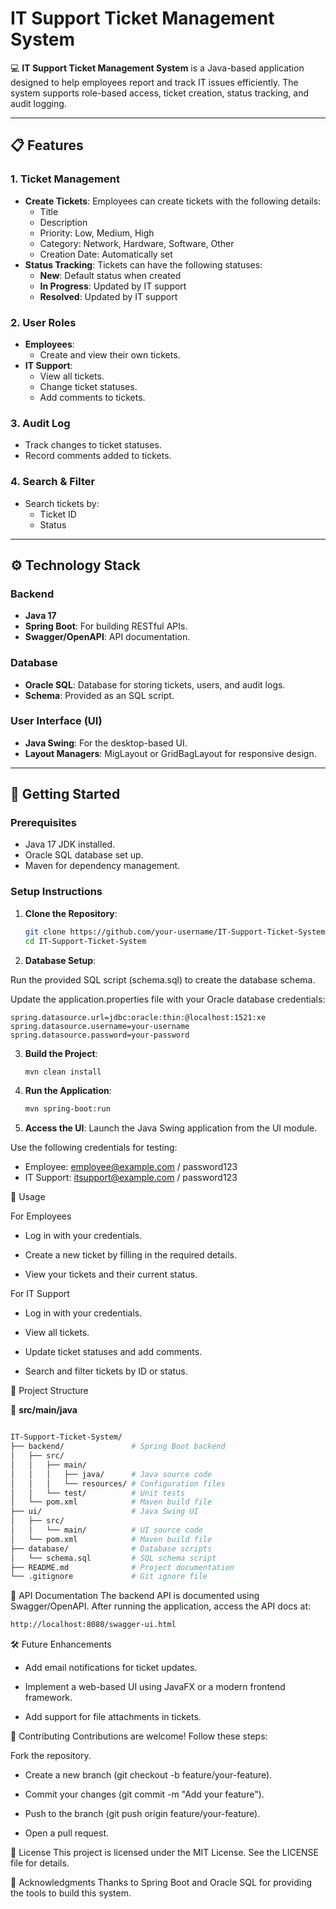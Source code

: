 # IT Support Ticket Management System

💻 **IT Support Ticket Management System** is a Java-based application designed to help employees report and track IT issues efficiently. The system supports role-based access, ticket creation, status tracking, and audit logging.

---

## 📋 Features

### **1. Ticket Management**
- **Create Tickets**: Employees can create tickets with the following details:
    - Title
    - Description
    - Priority: Low, Medium, High
    - Category: Network, Hardware, Software, Other
    - Creation Date: Automatically set
- **Status Tracking**: Tickets can have the following statuses:
    - **New**: Default status when created
    - **In Progress**: Updated by IT support
    - **Resolved**: Updated by IT support

### **2. User Roles**
- **Employees**:
    - Create and view their own tickets.
- **IT Support**:
    - View all tickets.
    - Change ticket statuses.
    - Add comments to tickets.

### **3. Audit Log**
- Track changes to ticket statuses.
- Record comments added to tickets.

### **4. Search & Filter**
- Search tickets by:
    - Ticket ID
    - Status

---

## ⚙️ Technology Stack

### **Backend**
- **Java 17**
- **Spring Boot**: For building RESTful APIs.
- **Swagger/OpenAPI**: API documentation.

### **Database**
- **Oracle SQL**: Database for storing tickets, users, and audit logs.
- **Schema**: Provided as an SQL script.

### **User Interface (UI)**
- **Java Swing**: For the desktop-based UI.
- **Layout Managers**: MigLayout or GridBagLayout for responsive design.

---

## 🚀 Getting Started

### **Prerequisites**
- Java 17 JDK installed.
- Oracle SQL database set up.
- Maven for dependency management.

### **Setup Instructions**

1. **Clone the Repository**:
   ```bash
   git clone https://github.com/your-username/IT-Support-Ticket-System.git
   cd IT-Support-Ticket-System
   ```
2. **Database Setup**:


Run the provided SQL script (schema.sql) to create the database schema.

Update the application.properties file with your Oracle database credentials:

```properties
spring.datasource.url=jdbc:oracle:thin:@localhost:1521:xe
spring.datasource.username=your-username
spring.datasource.password=your-password
```

3. **Build the Project**:
   ```bash
   mvn clean install
   ```

4. **Run the Application**:
   ```bash
   mvn spring-boot:run
   ```

5. **Access the UI**:
Launch the Java Swing application from the UI module.

Use the following credentials for testing:

- Employee: employee@example.com / password123
- IT Support: itsupport@example.com / password123

📖 Usage

For Employees
  - Log in with your credentials.

- Create a new ticket by filling in the required details.

- View your tickets and their current status.

For IT Support
- Log in with your credentials.

- View all tickets.

- Update ticket statuses and add comments.

- Search and filter tickets by ID or status.

📂 Project Structure

📁 **src/main/java**
   ```bash

IT-Support-Ticket-System/
├── backend/               # Spring Boot backend
│   ├── src/
│   │   ├── main/
│   │   │   ├── java/      # Java source code
│   │   │   └── resources/ # Configuration files
│   │   └── test/          # Unit tests
│   └── pom.xml            # Maven build file
├── ui/                    # Java Swing UI
│   ├── src/
│   │   └── main/          # UI source code
│   └── pom.xml            # Maven build file
├── database/              # Database scripts
│   └── schema.sql         # SQL schema script
├── README.md              # Project documentation
└── .gitignore             # Git ignore file
   ```
📄 API Documentation
The backend API is documented using Swagger/OpenAPI. After running the application, access the API docs at:
   ```bash
http://localhost:8080/swagger-ui.html
   ```
🛠️ Future Enhancements
- Add email notifications for ticket updates.

- Implement a web-based UI using JavaFX or a modern frontend framework.

- Add support for file attachments in tickets.

🤝 Contributing
Contributions are welcome! Follow these steps:

Fork the repository.

- Create a new branch (git checkout -b feature/your-feature).

- Commit your changes (git commit -m "Add your feature").

- Push to the branch (git push origin feature/your-feature).

- Open a pull request.

📜 License
This project is licensed under the MIT License. See the LICENSE file for details.

🙏 Acknowledgments
Thanks to Spring Boot and Oracle SQL for providing the tools to build this system.



